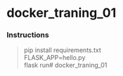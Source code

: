 # docker_traning_01 
### Instructions

> pip install requirements.txt  
> FLASK_APP=hello.py   
> flask run# docker_traning_01
